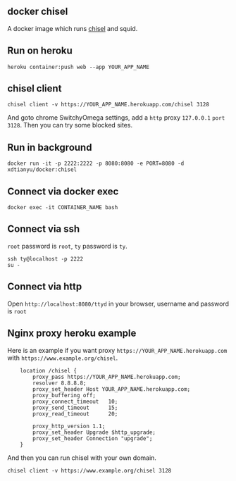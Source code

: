 ## docker chisel

A docker image which runs [chisel](https://github.com/jpillora/chisel) and squid.

## Run on heroku

```shell
heroku container:push web --app YOUR_APP_NAME
```

## chisel client

```shell
chisel client -v https://YOUR_APP_NAME.herokuapp.com/chisel 3128
```

And goto chrome SwitchyOmega settings, add a `http` proxy `127.0.0.1` `port` `3128`. Then you can try some blocked sites.



## Run in background

```shell
docker run -it -p 2222:2222 -p 8080:8080 -e PORT=8080 -d xdtianyu/docker:chisel
```

## Connect via docker exec

```shell
docker exec -it CONTAINER_NAME bash
```

## Connect via ssh

`root` password is `root`, `ty` password is `ty`.

```shell
ssh ty@localhost -p 2222
su -
```

## Connect via http

Open `http://localhost:8080/ttyd` in your browser, username and password is `root`

## Nginx proxy heroku example

Here is an example if you want proxy `https://YOUR_APP_NAME.herokuapp.com` with `https://www.example.org/chisel`.

```
    location /chisel {
        proxy_pass https://YOUR_APP_NAME.herokuapp.com;
        resolver 8.8.8.8;
        proxy_set_header Host YOUR_APP_NAME.herokuapp.com;
        proxy_buffering off;
        proxy_connect_timeout   10;
        proxy_send_timeout      15;
        proxy_read_timeout      20;

        proxy_http_version 1.1;
        proxy_set_header Upgrade $http_upgrade;
        proxy_set_header Connection "upgrade";
    }
```

And then you can run chisel with your own domain.

```shell
chisel client -v https://www.example.org/chisel 3128
```
